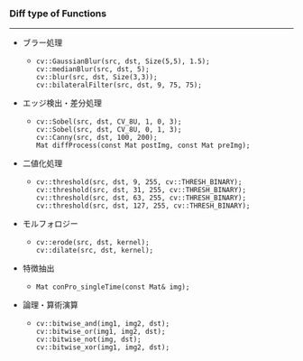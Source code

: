 ### Diff type of Functions

---

- ブラー処理

  - ```
    cv::GaussianBlur(src, dst, Size(5,5), 1.5);
    cv::medianBlur(src, dst, 5);
    cv::blur(src, dst, Size(3,3));
    cv::bilateralFilter(src, dst, 9, 75, 75);
    ```

- エッジ検出・差分処理

  - ```
    cv::Sobel(src, dst, CV_8U, 1, 0, 3);
    cv::Sobel(src, dst, CV_8U, 0, 1, 3);
    cv::Canny(src, dst, 100, 200);
    Mat diffProcess(const Mat postImg, const Mat preImg);
    ```

- 二値化処理

  - ```
    cv::threshold(src, dst, 9, 255, cv::THRESH_BINARY);
    cv::threshold(src, dst, 31, 255, cv::THRESH_BINARY);
    cv::threshold(src, dst, 63, 255, cv::THRESH_BINARY);
    cv::threshold(src, dst, 127, 255, cv::THRESH_BINARY);
    ```

- モルフォロジー

  - ```
    cv::erode(src, dst, kernel);
    cv::dilate(src, dst, kernel);
    ```

- 特徴抽出

  - ```
    Mat conPro_singleTime(const Mat& img);
    ```

- 論理・算術演算

  - ```
    cv::bitwise_and(img1, img2, dst);
    cv::bitwise_or(img1, img2, dst);
    cv::bitwise_not(img, dst);
    cv::bitwise_xor(img1, img2, dst);
    ```